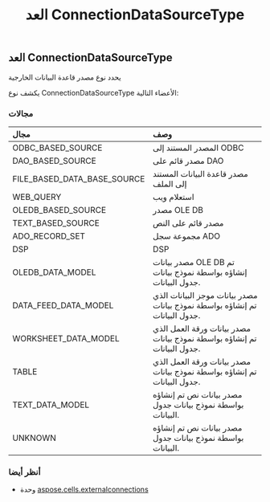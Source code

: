 ﻿---
title: العد ConnectionDataSourceType
second_title: Aspose.Cells for Python via .NET API المراجع
description:
type: docs
weight: 80
url: /ar/python-net/aspose.cells.externalconnections/connectiondatasourcetype/
is_root: false
---
##  العد ConnectionDataSourceType
يحدد نوع مصدر قاعدة البيانات الخارجية



يكشف نوع ConnectionDataSourceType الأعضاء التالية:

###  مجالات
| مجال| وصف|
| :- | :- |
| ODBC_BASED_SOURCE | المصدر المستند إلى ODBC|
| DAO_BASED_SOURCE | مصدر قائم على DAO|
| FILE_BASED_DATA_BASE_SOURCE | مصدر قاعدة البيانات المستند إلى الملف|
| WEB_QUERY | استعلام ويب|
| OLEDB_BASED_SOURCE | مصدر OLE DB|
| TEXT_BASED_SOURCE | مصدر قائم على النص|
| ADO_RECORD_SET | مجموعة سجل ADO|
| DSP | DSP |
| OLEDB_DATA_MODEL | مصدر بيانات OLE DB تم إنشاؤه بواسطة نموذج بيانات جدول البيانات.|
| DATA_FEED_DATA_MODEL | مصدر بيانات موجز البيانات الذي تم إنشاؤه بواسطة نموذج بيانات جدول البيانات.|
| WORKSHEET_DATA_MODEL | مصدر بيانات ورقة العمل الذي تم إنشاؤه بواسطة نموذج بيانات جدول البيانات.|
| TABLE | مصدر بيانات ورقة العمل الذي تم إنشاؤه بواسطة نموذج بيانات جدول البيانات.|
| TEXT_DATA_MODEL | مصدر بيانات نص تم إنشاؤه بواسطة نموذج بيانات جدول البيانات.|
| UNKNOWN | مصدر بيانات نص تم إنشاؤه بواسطة نموذج بيانات جدول البيانات.|



###  أنظر أيضا
* وحدة [aspose.cells.externalconnections](..)

